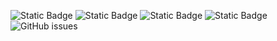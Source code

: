 ![Static Badge](https://img.shields.io/badge/blacklists-60-000000) ![Static Badge](https://img.shields.io/badge/blacklisted-2632825-cc0000) ![Static Badge](https://img.shields.io/badge/whitelisted-2245-00CC00) ![Static Badge](https://img.shields.io/badge/streaming_blacklist-28107-000000) ![GitHub issues](https://img.shields.io/github/issues/fabriziosalmi/blacklists)
